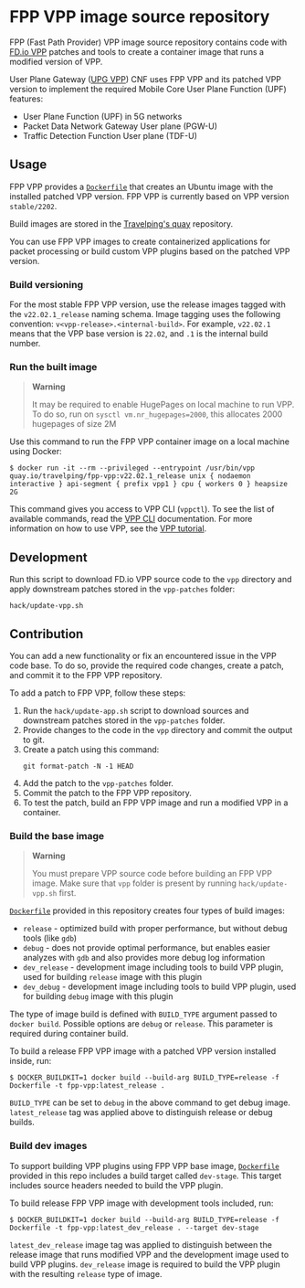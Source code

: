 # FPP VPP image source repository

FPP (Fast Path Provider) VPP image source repository contains code with [FD.io VPP](https://s3-docs.fd.io/vpp/22.02/)
patches and tools to create a container image that runs a modified version of VPP.

User Plane Gateway ([UPG VPP](https://github.com/travelping/upg-vpp)) CNF uses FPP VPP and its patched VPP version
to implement the required Mobile Core User Plane Function (UPF) features:

- User Plane Function (UPF) in 5G networks
- Packet Data Network Gateway User plane (PGW-U)
- Traffic Detection Function User plane (TDF-U)

## Usage

FPP VPP provides a [`Dockerfile`](./Dockerfile) that creates an Ubuntu image with the installed patched VPP version.
FPP VPP is currently based on VPP version `stable/2202`.

Build images are stored in the [Travelping's quay](https://quay.io/repository/travelping/fpp-vpp?tab=tags) repository.

You can use FPP VPP images to create containerized applications for packet processing or build custom VPP plugins
based on the patched VPP version.

### Build versioning

For the most stable FPP VPP version, use the release images tagged with the `v22.02.1_release` naming schema.
Image tagging uses the following convention: `v<vpp-release>.<internal-build>`. For example, `v22.02.1` means that the VPP base version is `22.02`, and `.1` is the internal build number.

### Run the built image

> **Warning**
>
> It may be required to enable HugePages on local machine to run VPP.
> To do so, run on `sysctl vm.nr_hugepages=2000`, this allocates 2000 hugepages of size 2M

Use this command to run the FPP VPP container image on a local machine using Docker:

```console
$ docker run -it --rm --privileged --entrypoint /usr/bin/vpp quay.io/travelping/fpp-vpp:v22.02.1_release unix { nodaemon interactive } api-segment { prefix vpp1 } cpu { workers 0 } heapsize 2G
```

This command gives you access to VPP CLI (`vppctl`). To see the list of available commands, read the [VPP CLI](https://s3-docs.fd.io/vpp/22.02/cli-reference/gettingstarted/index.html) documentation. For more information on how to use VPP, see the [VPP tutorial](https://s3-docs.fd.io/vpp/22.02/gettingstarted/progressivevpp/index.html).

## Development

Run this script to download FD.io VPP source code to the `vpp` directory and apply downstream patches stored in the `vpp-patches` folder:

```
hack/update-vpp.sh
```

## Contribution

You can add a new functionality or fix an encountered issue in the VPP code base. To do so, provide the required code changes, create a patch, and commit it to the FPP VPP repository.

To add a patch to FPP VPP, follow these steps:

1. Run the `hack/update-app.sh` script to download sources and downstream patches stored in the `vpp-patches` folder.
1. Provide changes to the code in the `vpp` directory and commit the output to git.
1. Create a patch using this command: 
    ```
    git format-patch -N -1 HEAD
    ```
4. Add the patch to the `vpp-patches` folder.
5. Commit the patch to the FPP VPP repository.
6. To test the patch, build an FPP VPP image and run a modified VPP in a container.

### Build the base image

> **Warning**
>
> You must prepare VPP source code before building an FPP VPP image.
> Make sure that `vpp` folder is present by running `hack/update-vpp.sh` first.

[`Dockerfile`](./Dockerfile) provided in this repository creates four types of build images:

- `release` - optimized build with proper performance, but without debug tools (like `gdb`)
- `debug` - does not provide optimal performance, but enables easier analyzes with `gdb` and also provides
  more debug log information
- `dev_release` - development image including tools to build VPP plugin, used for building `release` image with this plugin
- `dev_debug` - development image including tools to build VPP plugin, used for building `debug` image with this plugin

The type of image build is defined with `BUILD_TYPE` argument passed to `docker build`.
Possible options are `debug` or `release`. This parameter is required during container build.

To build a release FPP VPP image with a patched VPP version installed inside, run:

```console
$ DOCKER_BUILDKIT=1 docker build --build-arg BUILD_TYPE=release -f Dockerfile -t fpp-vpp:latest_release .
```

`BUILD_TYPE` can be set to `debug` in the above command to get debug image. `latest_release` tag was applied above
to distinguish release or debug builds.

### Build dev images
To support building VPP plugins using FPP VPP base image, [`Dockerfile`](./Dockerfile) provided in this repo includes
a build target called `dev-stage`. This target includes source headers needed to build the VPP plugin.

To build release FPP VPP image with development tools included, run:

```console
$ DOCKER_BUILDKIT=1 docker build --build-arg BUILD_TYPE=release -f Dockerfile -t fpp-vpp:latest_dev_release . --target dev-stage
```

`latest_dev_release` image tag was applied to distinguish between the release image that runs modified VPP and
the development image used to build VPP plugins. `dev_release` image is required to build the VPP plugin with
the resulting `release` type of image.
